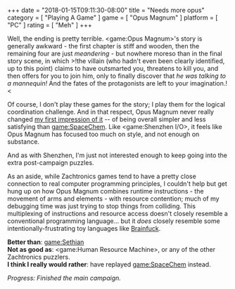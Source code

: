+++
date = "2018-01-15T09:11:30-08:00"
title = "Needs more opus"
category = [ "Playing A Game" ]
game = [ "Opus Magnum" ]
platform = [ "PC" ]
rating = [ "Meh" ]
+++

Well, the ending is pretty terrible.  <game:Opus Magnum>'s story is generally awkward - the first chapter is stiff and wooden, then the remaining four are just <i>meandering</i> - but nowhere moreso than in the final story scene, in which >!the villain (who hadn't even been clearly identified, up to this point) claims to have outsmarted you, threatens to kill you, and then offers for you to join him, only to finally discover that <i>he was talking to a mannequin!</i>  And the fates of the protagonists are left to your imagination.!<

Of course, I don't play these games for the story; I play them for the logical coordination challenge.  And in that respect, Opus Magnum never really changed [my first impression of it]($SiteBaseURL$2017/12/10/opus-pretty-okay/) -- of being overall simpler and less satisfying than <game:SpaceChem>.  Like <game:Shenzhen I/O>, it feels like Opus Magnum has focused too much on style, and not enough on substance.

And as with Shenzhen, I'm just not interested enough to keep going into the extra post-campaign puzzles.

As an aside, while Zachtronics games tend to have a pretty close connection to real computer programming principles, I couldn't help but get hung up on how Opus Magnum combines runtime instructions - the movement of arms and elements - with resource contention; much of my debugging time was just trying to stop things from colliding.  This multiplexing of instructions and resource access doesn't closely resemble a conventional programming language... but it <i>does</i> closely resemble some intentionally-frustrating toy languages like <a href="https://en.wikipedia.org/wiki/Brainfuck">Brainfuck</a>.

<b>Better than</b>: <game:Sethian>  
<b>Not as good as</b>: <game:Human Resource Machine>, or any of the other Zachtronics puzzlers.  
<b>I think I really would rather</b>: have replayed <game:SpaceChem> instead.

<i>Progress: Finished the main campaign.</i>
